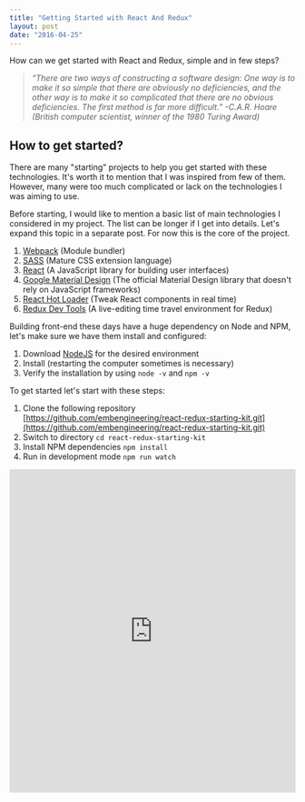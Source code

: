 ```yaml
---
title: "Getting Started with React And Redux"
layout: post
date: "2016-04-25"
---
```

How can we get started with React and Redux, simple and in few steps?
<!--more-->

>*“There are two ways of constructing a software design: One way is to make it so simple that there are obviously no deficiencies, and the other way is to make it so complicated that there are no obvious deficiencies. The first method is far more difficult.” -C.A.R. Hoare (British computer scientist, winner of the 1980 Turing Award)*

## How to get started?

There are many "starting" projects to help you get started with these technologies.  It's worth it to mention that I was inspired from few of them.  However, many were too much complicated or lack on the technologies I was aiming to use.

Before starting, I would like to mention a basic list of main technologies I considered in my project. The list can be longer if I get into details. Let's expand this topic in a separate post. For now this is the core of the project.

1. [Webpack](https://webpack.github.io/) (Module bundler)
2. [SASS](http://sass-lang.com/) (Mature CSS extension language)
3. [React](http://facebook.github.io/react/) (A JavaScript library for building user interfaces)
4. [Google Material Design](https://getmdl.io/) (The official Material Design library that doesn't rely on JavaScript frameworks)
5. [React Hot Loader](http://gaearon.github.io/react-hot-loader/) (Tweak React components in real time)
6. [Redux Dev Tools](https://github.com/gaearon/redux-devtools) (A live-editing time travel environment for Redux)

Building front-end these days have a huge dependency on Node and NPM, let's make sure we have them install and configured:

1. Download [NodeJS](https://nodejs.org/en/download/) for the desired environment
2. Install (restarting the computer sometimes is necessary)
3. Verify the installation by using `node -v` and `npm -v`

To get started let's start with these steps:

1. Clone the following repository [https://github.com/embengineering/react-redux-starting-kit.git](https://github.com/embengineering/react-redux-starting-kit.git)
2. Switch to directory `cd react-redux-starting-kit`
3. Install NPM dependencies `npm install`
4. Run in development mode `npm run watch`


<iframe src="https://docs.google.com/presentation/d/1oZEPuuzUnVojlEMGpDoxONzMaLHnQ8CoR-MJKo62nfw/embed?start=false&loop=false&delayms=3000" frameborder="0" width="100%" height="569" allowfullscreen="true" mozallowfullscreen="true" webkitallowfullscreen="true"></iframe>
